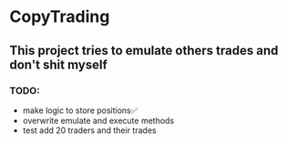 # CopyTrading

## This project tries to emulate others trades and don't shit myself

### TODO:
- make logic to store positions✅
- overwrite emulate and execute methods
- test add 20 traders and their trades